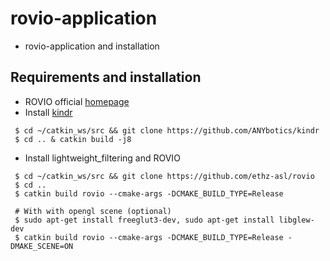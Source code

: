 # rovio-application
+ rovio-application and installation


## Requirements and installation
+ ROVIO official [homepage](https://github.com/ethz-asl/rovio)
+ Install [kindr](https://github.com/ANYbotics/kindr)
~~~shell
 $ cd ~/catkin_ws/src && git clone https://github.com/ANYbotics/kindr
 $ cd .. & catkin build -j8
~~~
+ Install lightweight_filtering and ROVIO
~~~shell
 $ cd ~/catkin_ws/src && git clone https://github.com/ethz-asl/rovio
 $ cd ..
 $ catkin build rovio --cmake-args -DCMAKE_BUILD_TYPE=Release
 
 # With with opengl scene (optional)
 $ sudo apt-get install freeglut3-dev, sudo apt-get install libglew-dev
 $ catkin build rovio --cmake-args -DCMAKE_BUILD_TYPE=Release -DMAKE_SCENE=ON
~~~
